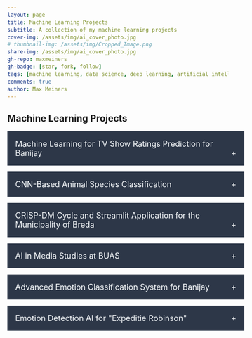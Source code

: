```yaml
---
layout: page
title: Machine Learning Projects
subtitle: A collection of my machine learning projects
cover-img: /assets/img/ai_cover_photo.jpg
# thumbnail-img: /assets/img/Cropped_Image.png
share-img: /assets/img/ai_cover_photo.jpg
gh-repo: maxmeiners
gh-badge: [star, fork, follow]
tags: [machine learning, data science, deep learning, artificial intelligence, projects]
comments: true
author: Max Meiners
---
```


<style>
  .accordion {
    margin-bottom: 1em;
  }

  .accordion input[type="checkbox"] {
    display: none;
  }

  /* Accordion label styling */
  .accordion label {
    background-color: #2D3748; /* Match navbar color */
    color: #F7FAFC; /* Match navbar text color */
    cursor: pointer;
    padding: 18px;
    width: 100%;
    border: none;
    text-align: left;
    outline: none;
    font-size: 18px;
    transition: background-color 0.4s ease;
    display: block;
  }

  /* Hover effect for label */
  .accordion label:hover {
    background-color: #A0AEC0; /* Match navbar border color for hover */
  }

  /* Symbol for dropdown state */
  .accordion label:after {
    content: '+';
    float: right;
  }

  .accordion input:checked + label:after {
    content: '-';
  }

  /* Content section styling */
  .accordion .content {
    height: 0;
    overflow: hidden;
    transition: height 0.4s ease;
    background-color: #F0F4F8; /* Match page background color */
  }

  /* When accordion is open */
  .accordion input:checked + label + .content {
    height: auto;
    padding: 18px;
    border-top: 1px solid #A0AEC0; /* Match navbar border color */
  }

  /* Links within content */
  .accordion .content a {
    color: #FF6B6B; /* Match link color */
  }

  /* Hover effect for links */
  .accordion .content a:hover {
    color: #FF8E72; /* Match hover color */
  }
</style>

<h2>Machine Learning Projects</h2>

<div class="accordion">
  <input type="checkbox" id="ml_banijay" />
  <label for="ml_banijay">Machine Learning for TV Show Ratings Prediction for Banijay</label>
  <div class="content">
    <h3><strong>Machine Learning for TV Show Ratings Prediction for Banijay</strong></h3>
    <p>For this project, we were approached by <strong>Banijay</strong>, a leading content creation company, to analyze their television viewership data. Banijay provided us with detailed datasets related to their TV shows, including air dates, hosts, viewership ratings, and social media engagement data. My task was to develop a machine learning model that could predict TV show ratings based on this data, with the goal of helping Banijay enhance their data usage and ultimately increase their ratings.
    </p>
    <p>
      After receiving the data from Banijay, I conducted an extensive Exploratory Data Analysis (EDA) using Python, which allowed me to identify key trends and relationships in the data. I then proceeded to develop machine learning models, including Linear Regression and Decision Tree models, to predict viewership ratings based on the features extracted from the data. The final outcome of my analysis was delivered back to Banijay, along with actionable insights to help them optimize their content and ratings.
    </p>

    <h4>Key Findings:</h4>
    <ul>
      <li>Social media engagement, particularly metrics like retweets and likes on Twitter, had a significant correlation with the ratings of the show.</li>
      <li>The analysis revealed that certain hosts were consistently more popular, which positively influenced the show's ratings.</li>
      <li>Linear Regression performed better than the Decision Tree model in predicting the ratings, with an R-squared value of 0.93 compared to 0.89 for the Decision Tree model.</li>
    </ul>

    <h4>Skills Gained:</h4>
    <ul>
      <li><strong>Data cleaning and preparation</strong> by merging multiple datasets and handling missing values to ensure the data was ready for analysis.</li>
      <li><strong>Exploratory Data Analysis (EDA)</strong> using Python to identify key trends in viewership and social media metrics.</li>
      <li><strong>Machine Learning model development</strong> by implementing Linear Regression and Decision Tree models to predict TV ratings.</li>
      <li><strong>Ethical considerations</strong> in data handling, ensuring all data used complied with GDPR standards, and reflecting on the broader implications of using social media data for predictive analysis.</li>
    </ul>

    <p>
      The final model and insights were delivered back to <strong>Banijay</strong>, providing them with actionable recommendations on how to leverage social media data and optimize their host selection to improve TV show ratings.
    </p>
  </div>
</div>


<div class="accordion">
  <input type="checkbox" id="image_recognition" />
  <label for="image_recognition">CNN-Based Animal Species Classification</label>
  <div class="content">
    <h3><strong>CNN-Based Animal Species Classification</strong></h3>
    <p>This project involved developing a Convolutional Neural Network (CNN) model to classify images of different animal species using TensorFlow and Keras. I specifically chose to build an image classifier capable of distinguishing between cheetahs, foxes, hyenas, lions, tigers, and wolves. The project aimed to create a robust model that could accurately classify images into these categories. The dataset was preprocessed using Python libraries such as OpenCV, and additional image manipulation was done using the Keras ImageDataGenerator to improve model performance.
    </p>
    <p>
      As part of this project, I also developed a small (non-working) application for users to what kind of animal they have spotted. The app is called "In the W(A.)I.ld". The application would then classify the animal and display the area of the image that the model paid the most attention to in order to classify it into its specific class. In addition, the app included a small game, where users were given an animal image and had to assign it to one of the six classes (Cheetah, Fox, Hyena, Lion, Tiger, Wolf). This interactive feature was designed to make the project more engaging while demonstrating the practical use of the CNN model.
    </p>

    <h4>Interactive Application</h4>
    <p>
      Below is the interactive application I created. You can try the app here:
    </p>
    
    <iframe src="/assets/app/preview.html" width="800" height="600" frameborder="0" allowfullscreen="true"></iframe>


    <h4>Key Findings:</h4>
    <ul>
      <li>The CNN model achieved high accuracy in classifying the different animal species, with the best model achieving over 90% accuracy on the validation set.</li>
      <li>Grad-CAM provided useful visual explanations of which parts of the image the model was focusing on to make predictions, helping to interpret the results.</li>
      <li>Data augmentation significantly improved model performance by preventing overfitting, especially in the case of smaller datasets.</li>
    </ul>

    <h4>Skills Gained:</h4>
    <ul>
      <li><strong>Deep learning and CNN architecture</strong> using TensorFlow and Keras to build and train animal species classification models.</li>
      <li><strong>Image processing</strong> using OpenCV and Skimage for data preprocessing and augmentation.</li>
      <li><strong>Model interpretability</strong> through Grad-CAM and LIME to visualize and explain model decisions.</li>
      <li><strong>Application development</strong> to create an interactive image classification tool and a game for user engagement.</li>
      <li><strong>GPU configuration and optimization</strong> for training deep learning models using TensorFlow.</li>
    </ul>

    <p>
      You can view the full code for this project in my Jupyter Notebook here: <a href="https://nbviewer.org/github/MaxMeiners/maxmeiners.github.io/blob/master/Year%201%20ADS%26AI%20repositories/Project%203/Deliverables/Creative-Brief-CNN.ipynb" target="_blank">NBViewer link</a>.
    </p>
  </div>
</div>


<div class="accordion">
  <input type="checkbox" id="municipality" />
  <label for="municipality">CRISP-DM Cycle and Streamlit Application for the Municipality of Breda</label>
  <div class="content">
    <h3><strong>CRISP-DM Cycle and Streamlit Application for the Municipality of Breda</strong></h3>
    <p>For this project, my team and I worked on a project for the municipality of Breda. The goal was to apply the full CRISP-DM (Cross-Industry Standard Process for Data Mining) cycle in a real-world setting. After completing individual tasks such as legal reviews and Exploratory Data Analysis (EDA) using Python and SQL, we presented project proposals based on our findings. Our team selected the best idea and started collaborating to build a data science product for deployment.
    </p>
    <p>
      The primary focus of this block was on the <strong>Deployment</strong> phase of the CRISP-DM lifecycle, where we had the opportunity to turn our project idea into a tangible solution for the municipality. We explored different ways to tackle their data-related problems and developed a web-based application using Streamlit, which allowed us to visualize and interact with the data in real time. This project combined technical and project management skills, requiring us to handle everything from client communication to final deployment.
    </p>

    <h4>Key Findings:</h4>
    <ul>
      <li>The municipality of Breda had multiple data sources but lacked a unified way to extract meaningful insights.</li>
      <li>Our analysis revealed key patterns in the data, such as correlations between certain municipal issues and geographic areas.</li>
      <li>We proposed and implemented a real-time data visualization tool using Streamlit, which helped the municipality identify and address these issues more efficiently.</li>
    </ul>

    <h4>Skills Gained:</h4>
    <ul>
      <li><strong>Data cleaning and preparation</strong> using Python and SQL to ensure the dataset was ready for analysis.</li>
      <li><strong>Exploratory Data Analysis (EDA)</strong> to uncover key trends and correlations in the municipal data.</li>
      <li><strong>Application development and deployment</strong> using Streamlit to build a real-time data visualization tool for the client.</li>
      <li><strong>Project management</strong> and communication skills in a team setting, ensuring collaboration and meeting client expectations.</li>
    </ul>

    <p>
      You can view the Streamlit page we created for this project here: <a href="https://bredauniversityadsai-2022-23d-1fc-deliverables1-homepage-0ylp0q.streamlit.app" target="_blank">Streamlit Application Link</a>.
    </p>
  </div>
</div>


<div class="accordion">
  <input type="checkbox" id="ai_in_media" />
  <label for="ai_in_media">AI in Media Studies at BUAS</label>
  <div class="content">
    <h3><strong>AI in Media Studies at BUAS</strong></h3>
    <p>As part of a five-person team at Breda University of Applied Sciences (BUAS), we explored the impact of Artificial Intelligence (AI) on students, staff, and the organization. Our mixed-method study combined surveys and interviews to investigate attitudes towards AI within media studies. The project concluded with a research paper, policy recommendations, and an interactive PowerPoint presentation presented at a conference, providing actionable insights and strategic direction.</p>

    <h4>Data Collection & Analysis:</h4>
    <p>I played a significant role in the data collection phase by creating a comprehensive survey using Qualtrics. Additionally, my team and I conducted in-depth interviews with lecturers and students, gathering both quantitative and qualitative data. The survey data was preprocessed using R scripting, which allowed me to perform a detailed analysis and uncover valuable trends and patterns.</p>

    <h4>Visualization & Presentation:</h4>
    <p>Utilizing R scripting, my team and I developed visualizations, such as dynamic charts and interactive graphs, to effectively communicate our findings. We culminated our efforts by developing a PowerPoint presentation, which was showcased at the Conference, highlighting our research results and actionable recommendations.</p>

    <h4>Stakeholder Collaboration:</h4>
    <p>Our team maintained active engagement with Media stakeholders to ensure our study aligned with industry needs. Regular meetings facilitated our progress, fostering meaningful outcomes and targeted recommendations for the BUAS community.</p>

    <h4>Impact & Personal Growth:</h4>
    <p>The project provided valuable insights to BUAS for enhancing Media studies and helped me grow as an analytics translator. I developed my expertise in data analysis, stakeholder engagement, and strategic problem-solving. Additionally, it deepened my understanding of research methodologies, data collection, and analysis using R.</p>

    <h4>Skills Gained:</h4>
    <ul>
      <li><strong>Qualitative Research</strong> – Conducting interviews to gather detailed perspectives.</li>
      <li><strong>Data Visualization</strong> – Using R to create impactful visualizations for presentations.</li>
      <li><strong>Data Analysis</strong> – Preprocessing and analyzing survey data in R.</li>
      <li><strong>Quantitative Research</strong> – Designing surveys to collect data on AI perceptions.</li>
      <li><strong>Teamwork</strong> – Collaborating within a multi-disciplinary team to achieve project goals.</li>
      <li><strong>Stakeholder Engagement</strong> – Regularly communicating with Media stakeholders to align project outcomes.</li>
    </ul>

    <h4>PowerPoint Presentation</h4>
    <p>Below is the link to the interactive PowerPoint presentation that was the final deliverable for this project:</p>
    <a href="https://edubuas-my.sharepoint.com/:p:/g/personal/214936_buas_nl/EfDtobFMb3FJgJW2LjLcmWEBUXR3-ITpDCHQWaUocMHQxA?e=4zoQwj" target="_blank">View the Interactive PowerPoint Presentation</a>
  </div>
</div>

<div class="accordion">
  <input type="checkbox" id="classification_banijay" />
  <label for="classification_banijay">Advanced Emotion Classification System for Banijay</label>
  <div class="content">
    <h3><strong>Advanced Emotion Classification System for Banijay</strong></h3>
    <p>For this group project, my team and I collaborated with <strong>Banijay</strong>, in association with Breda University of Applied Sciences, to develop an emotion classification system utilizing natural language processing (NLP) and machine learning models. The objective was to analyze video content, detecting and classifying emotions to enhance the content's emotional impact and insights.</p>
    
    <p>The data preprocessing involved cleaning text data using regular expressions, and normalizing it through tokenization and stemming techniques. Word embeddings were then used to represent words as vectors, enabling the integration of these vectors into machine learning models. Additional feature extraction methods like TF-IDF and Part-of-Speech (POS) tagging were applied. A custom word embedding model, trained on our project-specific corpus, was incorporated to enhance emotion classification accuracy.</p>

    <p>We experimented with multiple models for emotion classification. Initial models were developed using Naïve Bayes and Logistic Regression algorithms. Further sophistication was added with sequence models such as Recurrent Neural Networks (RNN), XGBoost, and Long Short-Term Memory (LSTM) networks, each contributing to an improved understanding of emotional cues in text.</p>

    <p>A robust pipeline was developed to break down video content into fragments, extract text from these fragments, and predict emotions for each segment. To ensure optimal performance, we tested transformer models using Hugging Face, selecting RoBERTA as the core model. RoBERTa was fine-tuned on the dataset and achieved high accuracy in emotion classification.</p>

    <p>Comprehensive model evaluation was performed using metrics such as accuracy, precision, recall, and F1-score. Through error analysis, we identified areas for improvement, balancing performance metrics to select the most effective model. The process and results were documented in a detailed technical report, showcasing the methodologies and findings.</p>

    <h4>Key Findings:</h4>
    <ul>
      <li>RoBERTa outperformed other models in emotion classification, achieving significant accuracy improvements after fine-tuning on the project-specific dataset.</li>
      <li>Data preprocessing and feature extraction were critical in improving model performance, with POS tagging and word embeddings contributing to enhanced emotion detection.</li>
      <li>The pipeline's automated process for splitting video and extracting text enabled efficient emotion classification across various video content.</li>
      <li>Combining traditional algorithms with advanced transformer models provided a deeper understanding and classification of emotions in media content.</li>
    </ul>

    <h4>Skills Gained:</h4>
    <ul>
      <li><strong>Transformer Models</strong> – Implemented and fine-tuned transformer models, specifically RoBERTa, for NLP tasks.</li>
      <li><strong>Performance Metrics Analysis</strong> – Evaluated models using accuracy, precision, recall, and F1-score.</li>
      <li><strong>Feature Engineering</strong> – Applied techniques such as tokenization, TF-IDF, and POS tagging for improved model performance.</li>
      <li><strong>Natural Language Processing (NLP)</strong> – Developed emotion classification models using advanced NLP techniques.</li>
      <li><strong>Model Evaluation</strong> – Conducted comprehensive model performance assessments and error analyses.</li>
    </ul>

    <p>The project provided Banijay with a robust tool for analyzing emotional content in their video assets, offering actionable insights to enhance viewer engagement through AI-driven emotion classification.</p>

    <p>
      You can view the full code for the RoBERTa model in my Jupyter Notebook here: <a href="https://nbviewer.org/github/MaxMeiners/maxmeiners.github.io/blob/master/Year%202%20ADS%26AI%20repositories/Project%203/RoBERTa%20model/roberta_model_best_performing.ipynb" target="_blank">NBViewer link</a>.
    </p>
  </div>
</div>

<div class="accordion">
  <input type="checkbox" id="expeditie_robinson" />
  <label for="expeditie_robinson">Emotion Detection AI for "Expeditie Robinson"</label>
  <div class="content">
    <h3><strong>Emotion Detection AI for "Expeditie Robinson"</strong></h3>
    <p>For this group project, my team and I continued the work from our previous project, building upon models and methodologies we had already developed. One example is the use of the RoBERTa model that I created in the previous block, which served as a foundation for developing a new AI-driven emotion detection model based on the popular reality TV series "Expeditie Robinson." Our goal was to create a machine learning solution capable of analyzing and detecting emotions in video footage from the show. Leveraging tools like Microsoft Azure Machine Learning and Docker, we designed and built an end-to-end MLOps pipeline that processed, trained, and deployed our models for real-time emotion inference.</p>
    
    <p>
      The project emphasized <strong>cloud-based deployment and visualization</strong> of the model's predictions. We developed an interactive web-based platform using Streamlit, called the "Emotion Detection Platform." This platform enables users to train models by providing text input data and selecting hyperparameters. Once trained, the model can analyze both audio and video files, delivering predictions at the sentence level. The platform aims to provide valuable insights into viewer engagement and preferences for TV series, allowing stakeholders to make informed data-driven decisions.
    </p>

    <h4>Key Findings:</h4>
    <ul>
      <li>Video data from "Expeditie Robinson" provided a rich source of emotional expressions, which the model successfully identified and classified.</li>
      <li>Our analysis highlighted patterns in contestant emotions, offering insights into mood shifts and emotional dynamics throughout the series.</li>
      <li>The Streamlit application enabled seamless interaction with the model, enhancing stakeholders' ability to visualize emotional trends and validate model accuracy.</li>
    </ul>

    <h4>Skills Gained:</h4>
    <ul>
      <li><strong>Machine Learning</strong> for emotion recognition, utilizing Azure ML for model training and cloud deployment.</li>
      <li><strong>Data Processing</strong> through video analysis and feature extraction to support accurate emotion detection.</li>
      <li><strong>Application Development</strong> using Streamlit to create a user-friendly interface for model training and visualization.</li>
      <li><strong>MLOps & Containerization</strong>: Employed Docker to ensure consistent and reproducible environments for development and deployment.</li>
    </ul>

    <h4>Screenshots:</h4>
    <div>
      <img src="/assets/img/emotion_detection_homepage.png" alt="Emotion Detection Platform Home" style="width:100%; max-width:600px;">
      <p><em>Figure 1: The homepage of the Emotion Detection Platform, explaining what the goal of the platform is.</em></p>
    </div>
    <div>
      <img src="/assets/img/model_training_page.png" alt="Model Training Interface" style="width:100%; max-width:600px;">
      <p><em>Figure 2: The model training interface, allowing users to input data and select hyperparameters for model training.</em></p>
    </div>
  </div>
</div>
